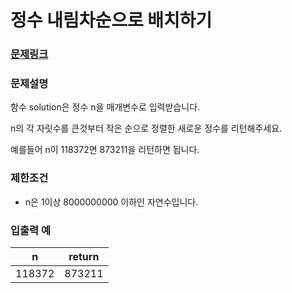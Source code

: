 # 정수 내림차순으로 배치하기

### [문제링크](https://school.programmers.co.kr/learn/courses/30/lessons/12933)

<p>
 
### 문제설명
 <p>함수 solution은 정수 n을 매개변수로 입력받습니다. 
 
 <p>n의 각 자릿수를 큰것부터 작은 순으로 정렬한 새로운 정수를 리턴해주세요. 
 
 <p>예를들어 n이 118372면 873211을 리턴하면 됩니다.

### 제한조건
- n은 1이상 8000000000 이하인 자연수입니다.

### 입출력 예
|n|return|
|------|---|
|118372|873211|

